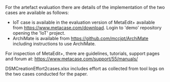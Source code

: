 For the artefact evaluation there are details of the implementation of the two cases are available as follows:

- IoT case is available in the evaluation version of MetaEdit+ available from https://www.metacase.com/download. Login to 'demo' repository opening the 'IoT' project.
- ArchiMate is available from https://github.com/mccjpt/ArchiMate including instructions to use ArchiMate. 

For inspection of MetaEdit+, there are guidelines, tutorials, support pages and forum at: https://www.metacase.com/support/55/manuals/

DSMCreationEffort2cases.xlsx includes effort as collected from tool logs on the two cases conducted for the paper. 
